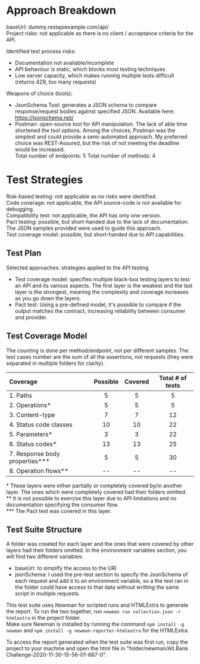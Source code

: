 # Approach Breakdown

baseUrl: dummy.restapiexample.com/api/  
Project risks: not applicable as there is no client / acceptance criteria for the API.  

Identified test process risks:   
* Documentation not available/incomplete  
* API behaviour is static, which blocks most testing techniques  
* Low server capacity, which makes running multiple tests difficult (returns 429, too many requests)  

Weapons of choice (tools):  
* JsonSchema Tool: generates a JSON schema to compare response/request bodies against specified JSON. Available here: https://jsonschema.net/  
* Postman: open-source tool for API manipulation. The lack of able time shortened the tool options. Among the choices, Postman was the simplest and could provide a semi-automated approach. My preferred choice was REST-Assured, but the risk of not meeting the deadline would be increased.  
Total number of endpoints: 5
Total number of methods: 4
    
# Test Strategies

Risk-based testing: not applicable as no risks were identified.  
Code coverage: not applicable, the API source-code is not available for debugging.  
Compatibility test: not applicable, the API has only one version.  
Pact testing: possible, but short-handed due to the lack of documentation. The JSON samples provided were used to guide this approach.  
Test coverage model: possible, but short-handed due to API capabilities.

## Test Plan
Selected approaches: strategies applied to the API testing  
* Test coverage model: specifies multiple black-box testing layers to test an API and its various aspects. The first layer is the weakest and the last layer is the strongest, meaning the complexity and coverage increases as you go down the layers.  
* Pact test: Using a pre-defined model, it's possible to compare if the output matches the contract, increasing reliability between consumer and provider.
   
## Test Coverage Model
The counting is done per method/endpoint, not per different samples.
The test cases number are the sum of all the assertions, not requests (they were separated in multiple folders for clarity).

|            Coverage            |  Possible  |  Covered  |  Total # of tests  |
|:-------------------------------|:----------:|:---------:|:------------------:|
|1. Paths                        |      5     |     5     |         5          |
|2. Operations*                  |      5     |     5     |         5          | 
|3. Content-type                 |      7     |     7     |         12         |
|4. Status code classes          |      10    |     10    |         22         |
|5. Parameters*                  |      3     |     3     |         22         |
|6. Status codes*                |      13    |     13    |         25         |
|7. Response body properties***  |      5     |     5     |         30         |
|8. Operation flows**            |      --    |     --    |         --         |

\* These layers were either partially or completely covered by/in another layer. The ones which were completely covered had their folders omitted.  
\** It is not possible to exercise this layer due to API limitations and no documentation specifying the consumer flow.  
\*** The Pact test was covered in this layer.

## Test Suite Structure
A folder was created for each layer and the ones that were covered by other layers had their folders omitted. In the environment variables section, you will find two different variables:  
* baseUrl: to simplify the access to the URI  
* jsonSchema: I used the pre-test section to specify the JsonSchema of each request and add it to an environment variable, so a the test ran in the folder could have access to that data without writting the same script in multiple requests.
    
This test suite uses Newman for scripted runs and HTMLExtra to generate the report. To run the two together, run `newman run collection.json -r htmlextra` in the project folder.  
Make sure Newman is installed by running the command `npm install -g newman` and `npm install -g newman-reporter-htmlextra` for the HTMLExtra.  

To access the report generated when the test suite was first run, copy the project to your machine and open the html file in "folder/newman/Alt.Bank Challenge-2020-11-30-15-56-01-687-0".
